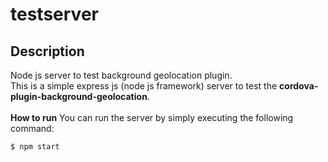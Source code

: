 # testserver
<h2>Description</h2>
Node js server to test background geolocation plugin.
<br>
This is a simple express js (node js framework) server to test the <b>cordova-plugin-background-geolocation</b>.
<br><br>
<b>How to run</b>
You can run the server by simply executing the following command:
<br>
<code>
$ npm start
</code>
